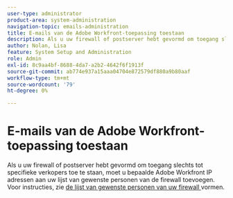 ```yaml
---
user-type: administrator
product-area: system-administration
navigation-topic: emails-administration
title: E-mails van de Adobe Workfront-toepassing toestaan
description: Als u uw firewall of postserver hebt gevormd om toegang slechts tot specifieke verkopers toe te staan, moet u bepaalde Adobe Workfront IP adressen aan uw lijst van gewenste personen van de firewall toevoegen.
author: Nolan, Lisa
feature: System Setup and Administration
role: Admin
exl-id: 8c9aa4bf-8688-4da7-a2b2-4642f6f1913f
source-git-commit: ab774e937a15aaa04704e872579df880a9b80aaf
workflow-type: tm+mt
source-wordcount: '79'
ht-degree: 0%

---
```


# E-mails van de Adobe Workfront-toepassing toestaan

Als u uw firewall of postserver hebt gevormd om toegang slechts tot specifieke verkopers toe te staan, moet u bepaalde Adobe Workfront IP adressen aan uw lijst van gewenste personen van de firewall toevoegen. Voor instructies, zie [ de lijst van gewenste personen van uw firewall ](../../../administration-and-setup/get-started-wf-administration/configure-your-firewall.md) vormen.
